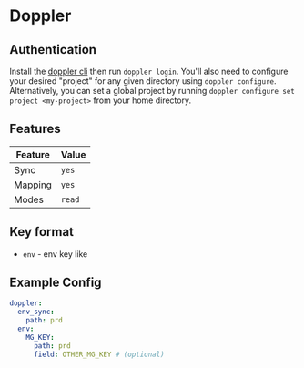# Doppler

## Authentication

Install the [doppler cli][dopplercli] then run `doppler login`. You'll also need to configure your desired "project" for any given directory using `doppler configure`. Alternatively, you can set a global project by running `doppler configure set project <my-project>` from your home directory.

## Features


| Feature | Value |
| --- | --- |
| Sync | `yes` |
| Mapping | `yes` |
| Modes | `read` |

## Key format
  - `env` - env key like

## Example Config

```yaml
doppler:
  env_sync:
    path: prd
  env:
    MG_KEY:
      path: prd
      field: OTHER_MG_KEY # (optional)
```

[dopplercli]: https://docs.doppler.com/docs/cli
